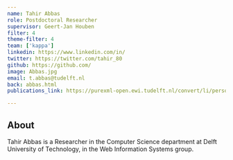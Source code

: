 ```yaml
---
name: Tahir Abbas
role: Postdoctoral Researcher
supervisor: Geert-Jan Houben
filter: 4
theme-filter: 4
team: ['kappa'] 
linkedin: https://www.linkedin.com/in/
twitter: https://twitter.com/tahir_80
github: https://github.com/
image: Abbas.jpg
email: t.abbas@tudelft.nl 
back: abbas.html
publications_link: https://purexml-open.ewi.tudelft.nl/convert/li/persons/

---
```


## About 

Tahir Abbas is a Researcher in the Computer Science department at Delft University of Technology, in the Web Information Systems group. 


